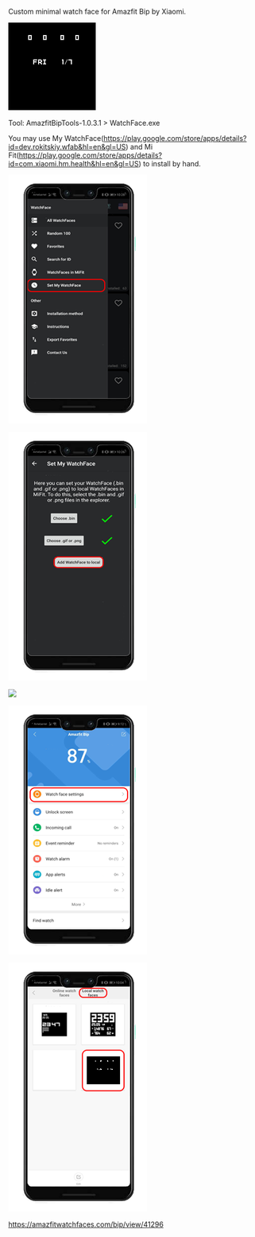 Custom minimal watch face for Amazfit Bip by Xiaomi.

![](watch_face_packed_animated.gif)

Tool: AmazfitBipTools-1.0.3.1 > WatchFace.exe

You may use My WatchFace(https://play.google.com/store/apps/details?id=dev.rokitskiy.wfab&hl=en&gl=US) and 
Mi Fit(https://play.google.com/store/apps/details?id=com.xiaomi.hm.health&hl=en&gl=US) to install by hand.

![](info1.jpg)

![](info2.jpg)

![](info3.jpg)

![](info4.jpg)

![](info5.jpg)

https://amazfitwatchfaces.com/bip/view/41296